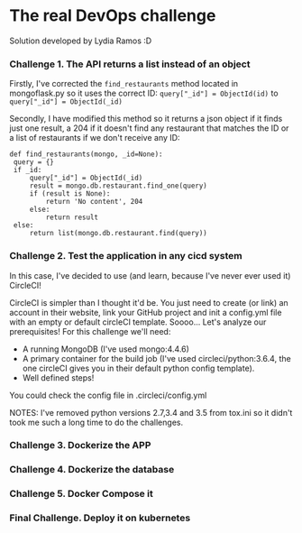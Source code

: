# The real DevOps challenge 
Solution developed by Lydia Ramos :D 

### Challenge 1. The API returns a list instead of an object

Firstly, I've corrected the `find_restaurants` method located in mongoflask.py so it uses the correct ID:
    `query["_id"] = ObjectId(id)` to `query["_id"] = ObjectId(_id)`

Secondly, I have modified this method so it returns a json object if it finds just one result, a 204 if it doesn't find any restaurant 
that matches the ID or a list of restaurants if we don't receive any ID:

    def find_restaurants(mongo, _id=None):
     query = {}
     if _id:
         query["_id"] = ObjectId(_id)
         result = mongo.db.restaurant.find_one(query)
         if (result is None):
             return 'No content', 204
         else:
             return result
     else:
         return list(mongo.db.restaurant.find(query))

### Challenge 2. Test the application in any cicd system

In this case, I've decided to use (and learn, because I've never ever used it) CircleCI!

CircleCI is simpler than I thought it'd be. You just need to create (or link) an account in their website, 
link your GitHub project and init a config.yml file with an empty or default circleCI template. 
Soooo... Let's analyze our prerequisites! For this challenge we'll need:
- A running MongoDB (I've used mongo:4.4.6)
- A primary container for the build job (I've used circleci/python:3.6.4, the one circleCI gives you in their default python config template). 
- Well defined steps! 

You could check the config file in .circleci/config.yml

NOTES: I've removed python versions 2.7,3.4 and 3.5 from tox.ini so it didn't took me such a long time to do the challenges.

### Challenge 3. Dockerize the APP

### Challenge 4. Dockerize the database

### Challenge 5. Docker Compose it

### Final Challenge. Deploy it on kubernetes
